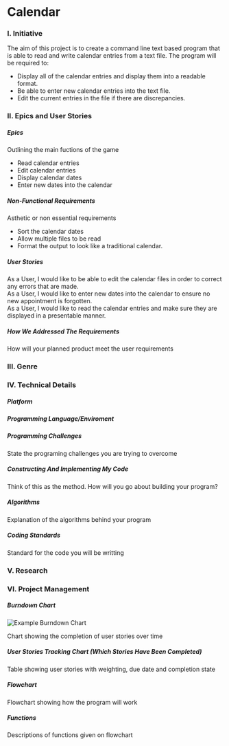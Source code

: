 # Calendar

### I. Initiative
The aim of this project is to create a command line text based program that is able to read and write calendar entries from a text file. The program will be required to:
- Display all of the calendar entries and display them into a readable format.
- Be able to enter new calendar entries into the text file.
- Edit the current entries in the file if there are discrepancies.

### II. Epics and User Stories

##### Epics
Outlining the main fuctions of the game
- Read calendar entries
- Edit calendar entries
- Display calendar dates
- Enter new dates into the calendar


##### Non-Functional Requirements
Asthetic or non essential requirements
- Sort the calendar dates
- Allow multiple files to be read
- Format the output to look like a traditional calendar.
##### User Stories
As a User, I would like to be able to edit the calendar files in order to correct any errors that are made.\
As a User, I would like to enter new dates into the calendar to ensure no new appointment is forgotten.\
As a User, I would like to read the calendar entries and make sure they are displayed in a presentable manner.







##### How We Addressed The Requirements

How will your planned product meet the user requirements

### III. Genre

### IV. Technical Details

##### Platform


##### Programming Language/Enviroment


##### Programming Challenges
State the programing challenges you are trying to overcome
 
##### Constructing And Implementing My Code

Think of this as the method. How will you go about building your program?

##### Algorithms

Explanation of the algorithms behind your program
 
##### Coding Standards 
Standard for the code you will be writting 

### V. Research

### VI. Project Management

##### Burndown Chart

![Example Burndown Chart](https://upload.wikimedia.org/wikipedia/commons/8/8e/SampleBurndownChart.svg)

Chart showing the completion of user stories over time

##### User Stories Tracking Chart (Which Stories Have Been Completed)

Table showing user stories with weighting, due date and completion state

##### Flowchart

Flowchart showing how the program will work

##### Functions

Descriptions of functions given on flowchart
